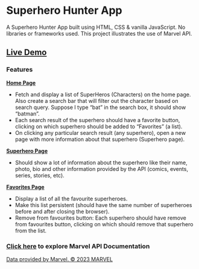 # **Superhero Hunter App**
A Superhero Hunter App built using HTML, CSS & vanilla JavaScript. No libraries or frameworks used. This project illustrates the use of Marvel API.

## [**Live Demo**](https://priyanka-agrawal2022.github.io/SuperheroHunterApp/)
### **Features** 
[**Home Page**](/index.html)
- Fetch and display a list of SuperHeros (Characters) on the home page. Also create a search bar that will filter out the character based on search query. Suppose I type “bat” in the search box, it should show “batman”. 
- Each search result of the superhero should have a favorite button, clicking on which superhero should be added to “Favorites” (a list).
- On clicking any particular search result (any superhero), open a new page with more information about that superhero (Superhero page).

[**Superhero  Page**](./superhero.html)
- Should show a lot of information about the superhero like their name, photo, bio and other information provided by the API (comics, events, series, stories, etc).

[**Favorites  Page**](./favorites.html)
- Display a list of all the favourite superheroes.
- Make this list persistent (should have the same number of superheroes before and after closing the browser).
- Remove from favourites button: Each superhero should have remove from favourites button, clicking on which should remove that superhero from the list.

### [**Click here**](https://developer.marvel.com/docs) to explore Marvel API Documentation

[Data provided by Marvel. © 2023 MARVEL](http://marvel.com/)